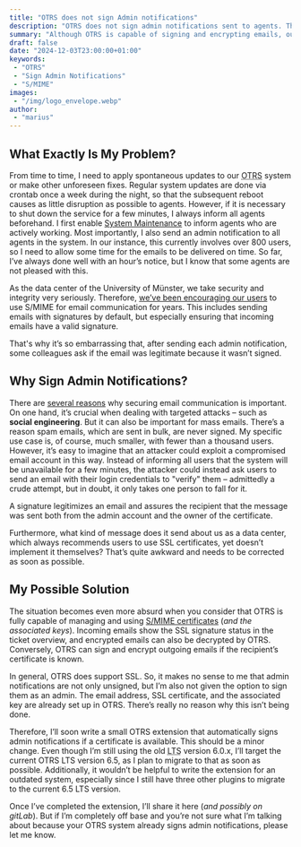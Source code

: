 ```yaml
---
title: "OTRS does not sign Admin notifications"
description: "OTRS does not sign admin notifications sent to agents. This causes confusion, and there’s no good reason for it."
summary: "Although OTRS is capable of signing and encrypting emails, outgoing admin notifications to agents are not signed. This confuses some of my agents and is puzzling to me."
draft: false
date: "2024-12-03T23:00:00+01:00"
keywords:
 - "OTRS"
 - "Sign Admin Notifications"
 - "S/MIME"
images:
 - "/img/logo_envelope.webp"
author:
 - "marius"
---
```


## What Exactly Is My Problem?
From time to time, I need to apply spontaneous updates to our <abbr title="Open Ticket Request System">OTRS</abbr> system or make other unforeseen fixes. Regular system updates are done via crontab once a week during the night, so that the subsequent reboot causes as little disruption as possible to agents. However, if it is necessary to shut down the service for a few minutes, I always inform all agents beforehand. I first enable [System Maintenance](https://otrscommunityedition.com/doc/manual/admin/6.0/en/html/administration.html#adminarea-systemmaintenance) to inform agents who are actively working. Most importantly, I also send an admin notification to all agents in the system. In our instance, this currently involves over 800 users, so I need to allow some time for the emails to be delivered on time. So far, I’ve always done well with an hour’s notice, but I know that some agents are not pleased with this.

As the data center of the University of Münster, we take security and integrity very seriously. Therefore, [we’ve been encouraging our users](https://www.uni-muenster.de/CA/de/howto-mail.shtml) to use S/MIME for email communication for years. This includes sending emails with signatures by default, but especially ensuring that incoming emails have a valid signature.

That's why it’s so embarrassing that, after sending each admin notification, some colleagues ask if the email was legitimate because it wasn’t signed.

## Why Sign Admin Notifications?
There are [several reasons](https://www.uni-muenster.de/Informationssicherheit/sch_tzen/Schutz_vor_betruegerischen_E-Mails.html) why securing email communication is important. On one hand, it’s crucial when dealing with targeted attacks – such as **social engineering**. But it can also be important for mass emails. There’s a reason spam emails, which are sent in bulk, are never signed. My specific use case is, of course, much smaller, with fewer than a thousand users. However, it’s easy to imagine that an attacker could exploit a compromised email account in this way. Instead of informing all users that the system will be unavailable for a few minutes, the attacker could instead ask users to send an email with their login credentials to "verify" them – admittedly a crude attempt, but in doubt, it only takes one person to fall for it.

A signature legitimizes an email and assures the recipient that the message was sent both from the admin account and the owner of the certificate.

Furthermore, what kind of message does it send about us as a data center, which always recommends users to use SSL certificates, yet doesn’t implement it themselves? That’s quite awkward and needs to be corrected as soon as possible.

## My Possible Solution
The situation becomes even more absurd when you consider that OTRS is fully capable of managing and using [S/MIME certificates](https://otrscommunityedition.com/doc/manual/admin/6.0/en/html/administration.html#adminarea-smime) (_and the associated keys_). Incoming emails show the SSL signature status in the ticket overview, and encrypted emails can also be decrypted by OTRS. Conversely, OTRS can sign and encrypt outgoing emails if the recipient’s certificate is known.

In general, OTRS does support SSL. So, it makes no sense to me that admin notifications are not only unsigned, but I’m also not given the option to sign them as an admin. The email address, SSL certificate, and the associated key are already set up in OTRS. There’s really no reason why this isn’t being done.

Therefore, I’ll soon write a small OTRS extension that automatically signs admin notifications if a certificate is available. This should be a minor change. Even though I’m still using the old <abbr title="Long term support">LTS</abbr> version 6.0.x, I’ll target the current OTRS LTS version 6.5, as I plan to migrate to that as soon as possible. Additionally, it wouldn’t be helpful to write the extension for an outdated system, especially since I still have three other plugins to migrate to the current 6.5 LTS version.

Once I’ve completed the extension, I’ll share it here (_and possibly on gitLab_). But if I’m completely off base and you’re not sure what I’m talking about because your OTRS system already signs admin notifications, please let me know.

